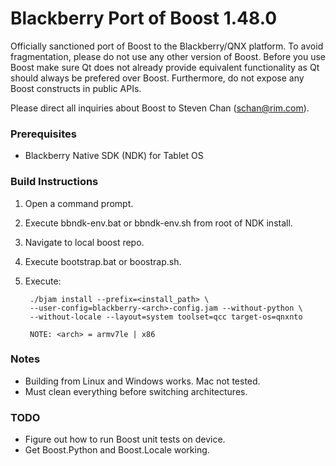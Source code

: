# Blackberry Port of Boost 1.48.0

Officially sanctioned port of Boost to the Blackberry/QNX platform. To avoid fragmentation, please do not use any other version of Boost. Before you use Boost make sure Qt does not already provide equivalent functionality as Qt should always be prefered over Boost. Furthermore, do not expose any Boost constructs in public APIs.

Please direct all inquiries about Boost to Steven Chan (schan@rim.com).

### Prerequisites

- Blackberry Native SDK (NDK) for Tablet OS

### Build Instructions

1. Open a command prompt.
2. Execute bbndk-env.bat or bbndk-env.sh from root of NDK install.
3. Navigate to local boost repo.
4. Execute bootstrap.bat or boostrap.sh.
5. Execute:

        ./bjam install --prefix=<install_path> \
        --user-config=blackberry-<arch>-config.jam --without-python \
        --without-locale --layout=system toolset=qcc target-os=qnxnto
        
        NOTE: <arch> = armv7le | x86

### Notes

- Building from Linux and Windows works. Mac not tested.
- Must clean everything before switching architectures.

### TODO

- Figure out how to run Boost unit tests on device.
- Get Boost.Python and Boost.Locale working.
